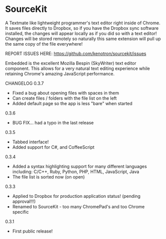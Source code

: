 SourceKit
=========
A Textmate like lightweight programmer's text editor right inside of Chrome. It saves files directly to Dropbox, so if you have the Dropbox sync software installed, the changes will appear locally as if you did so with a text editor! Changes will be stored remotely so naturally this same extension will pull up the same copy of the file everywhere!

REPORT ISSUES HERE: https://github.com/kenotron/sourcekit/issues

Embedded is the excellent Mozilla Bespin (SkyWriter) text editor component. This allows for a very natural text editing experience while retaining Chrome's amazing JavaScript performance.

CHANGELOG
0.3.7
- Fixed a bug about opening files with spaces in them
- Can create files / folders with the file list on the left
- Added default page so the app is less "bare" when started

0.3.6
- BUG FIX... had a typo in the last release

0.3.5
- Tabbed interface!
- Added support for C#, and CoffeeScript

0.3.4
- Added a syntax highlighting support for many different languages including: C/C++, Ruby, Python, PHP, HTML, JavaScript, Java
- The file list is sorted now (on open)

0.3.3 
- Applied to Dropbox for production application status! (pending approval!!!)
- Renamed to SourceKit - too many ChromePad's and too Chrome specific

0.3.1 
- First public release!